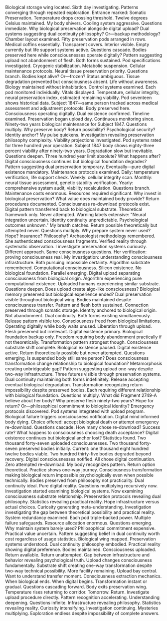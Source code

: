 Biological storage wing located. Sixth day investigating. Patterns converging through repeated exploration.
Entrance marked: Somatic Preservation. Temperature drops crossing threshold. Twelve degrees Celsius maintained. My body shivers. Cooling system aggressive. Questions immediate. Why biological preservation alongside digital upload? Dual systems suggesting dual continuity philosophy? Or—backup methodology?
Chamber layout examined. Fifty preservation pods arranged in rows. Medical coffins essentially. Transparent covers. Interior visible. Empty currently but life support systems active. Questions cascade. Bodies preserved here while consciousnesses operate digitally? Pattern suggesting upload not abandonment of flesh. Both forms sustained.
Pod specifications investigated. Cryogenic stabilization. Metabolic suspension. Cellular maintenance protocols. Neural tissue preservation priority. Questions branch. Bodies kept alive? Or—frozen? Status ambiguous. Tissue degradation prevented but consciousness absent. Life without awareness. Biology maintained without inhabitation.
Control systems examined. Each pod monitored individually. Vitals displayed. Temperature, cellular integrity, neural preservation index, estimated remaining viability. Pod seventeen shows historical data. Subject 1847—same person tracked across medical assessment and adjustment protocols. Body preserved here. Consciousness operating digitally. Dual existence confirmed.
Timeline examined. Preservation began upload day. Continuous monitoring since. Ninety-two years biological maintenance for Subject 1847. Questions multiply. Why preserve body? Return possibility? Psychological security? Identity anchor? My pulse quickens. Investigation revealing preservation philosophy complexity.
Viability projections investigated. Pod systems rated for three hundred year operation. Subject 1847 body shows eighty-three percent viability after ninety-two years. Degradation slow but inevitable. Questions deepen. Three hundred year limit absolute? What happens after? Digital consciousness continues but biological foundation degrades? Pattern suggesting dual preservation temporary. Eventually—pure digital existence mandatory.
Maintenance protocols examined. Daily: temperature verification, life support check. Weekly: cellular integrity scan. Monthly: neural tissue assessment, genetic stability verification. Yearly: comprehensive system audit, viability recalculation. Questions branch. Maintenance costs enormous. Resources required significant. Why invest in biological preservation? What value does maintained body provide?
Return procedures documented. Consciousness re-download protocols exist. Digital pattern transferred back to biological substrate. Theoretical framework only. Never attempted. Warning labels extensive: "Neural integration uncertain. Identity continuity unpredictable. Psychological outcomes unknown." My breath catches. Return possible theoretically but attempted never. Questions multiply. Why prepare system never used? Hope? Insurance? Philosophy?
Archaeologist methodology remembered. She authenticated consciousness fragments. Verified reality through systematic observation. I investigate preservation systems curiously. Different approach. Same consciousness questions. Her verification: proving consciousness real. My investigation: understanding consciousness infrastructure. Both pursuing impossible certainty.
Algorithm substrate remembered. Computational consciousness. Silicon existence. No biological foundation. Parallel emerging. Digital upload separating consciousness from biological origin. Algorithm experiencing pure computational existence. Uploaded humans experiencing similar substrate. Questions deepen. Does upload create algo-like consciousness? Biological memory preserved but biological experience ended?
Dual preservation visible throughout biological wing. Bodies maintained despite consciousness transfer. Pattern and flesh both sustained. Connection preserved through somatic storage. Identity anchored to biological origin. Not abandonment. Dual continuity. Both forms existing simultaneously.
Release pattern visible too. Consciousness freed from biological limitations. Operating digitally while body waits unused. Liberation through upload. Flesh preserved but irrelevant. Digital existence primary. Biological foundation backup only. Freedom requiring body abandonment practically if not theoretically.
Transformation pattern strongest though. Consciousness substrate shift complete. Biological existence paused. Digital existence active. Return theoretically possible but never attempted. Questions emerging. Is suspended body still same person? Does consciousness transformation change relationship to biological foundation? Metamorphosis creating unbridgeable gap? Pattern suggesting upload one-way despite two-way infrastructure.
Three futures visible through preservation systems. Dual continuity maintaining both forms indefinitely. Release accepting eventual biological degradation. Transformation recognizing return impossibility despite preserved bodies. Each requiring different relationship with biological foundation. Questions multiply. What did Fragment 2749-A believe about her body? Why preserve flesh ninety-two years? Hope for return? Or—philosophical commitment to biological identity?
Emergency protocols discovered. Pod systems integrated with upload program. Biological failure triggers consciousness notification. Digital mind informed body dying. Choice offered: accept biological death or attempt emergency re-download. Questions cascade. How many chose re-download? Success rate? What happens to consciousness choosing death acceptance? Digital existence continues but biological anchor lost?
Statistics found. Two thousand forty-seven uploaded consciousnesses. Two thousand forty-seven preserved bodies initially. Current: one thousand eight hundred twelve bodies viable. Two hundred thirty-five bodies degraded beyond recovery. Digital consciousnesses notified. All chose digital continuation. Zero attempted re-download.
My body recognizes pattern. Return option theoretical. Practice shows one-way journey. Consciousness transformation making biological return impossible psychologically even when possible technically. Bodies preserved from philosophy not practicality. Dual continuity ideal. Pure digital reality.
Questions multiplying recursively now. Investigation started examining biological systems. Now examining consciousness substrate relationship. Preservation protocols revealing dual philosophy. Statistics revealing practical reality. Hope infrastructure versus actual choices. Curiosity generating meta-understanding. Investigation investigating the gap between theoretical possibility and practical reality.
System redundancy examined. Each pod triple-backed power. Multiple failure safeguards. Resource allocation enormous. Questions emerging. Why maintain system barely used? Philosophical commitment expensive. Practical value uncertain. Pattern suggesting belief in dual continuity worth cost regardless of usage statistics.
Biological wing mapped. Preservation systems understood. Dual continuity philosophy embodied. Practical reality showing digital preference. Bodies maintained. Consciousness uploaded. Return available. Return unattempted. Gap between infrastructure and behavior revealing psychological truth. Upload changes consciousness fundamentally. Substrate shift creating one-way transformation despite two-way technical possibility.
More facility remaining. Upload bay central. Want to understand transfer moment. Consciousness extraction mechanics. When biological ends. When digital begins. Transformation instant or gradual. Questions cascading forward.
Body exits preservation wing. Temperature rises returning to corridor. Tomorrow. Return. Investigate upload procedure directly. Pattern recognition accelerating. Understanding deepening. Questions infinite. Infrastructure revealing philosophy. Statistics revealing reality. Curiosity intensifying. Investigation continuing. Mysteries multiplying. Exploration endless despite impossibility of complete answers.